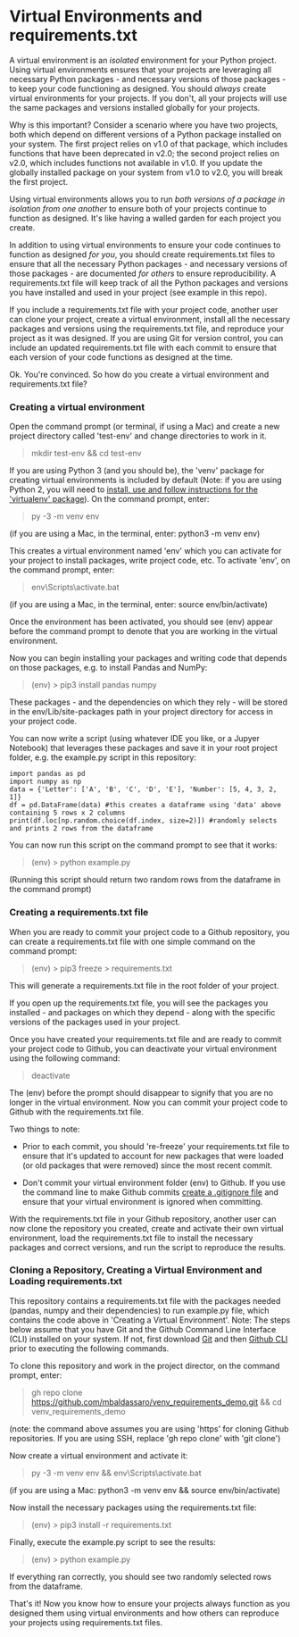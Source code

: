# Virtual Environments and requirements.txt 

A virtual environment is an *isolated* environment for your Python project. Using virtual environments ensures that your projects are leveraging all necessary Python packages - and necessary versions of those packages - to keep your code functioning as designed. You should *always* create virtual environments for your projects. If you don't, all your projects will use the same packages and versions installed globally for your projects. 

Why is this important? Consider a scenario where you have two projects, both which depend on different versions of a Python package installed on your system. The first project relies on v1.0 of that package, which includes functions that have been deprecated in v2.0; the second project relies on v2.0, which includes functions not available in v1.0. If you update the globally installed package on your system from v1.0 to v2.0, you will break the first project. 

Using virtual environments allows you to run *both versions of a package in isolation from one another* to ensure both of your projects continue to function as designed. It's like having a walled garden for each project you create. 

In addition to using virtual environments to ensure your code continues to function as designed *for you*, you should create requirements.txt files to ensure that all the necessary Python packages - and necessary versions of those packages - are documented *for others* to ensure reproducibility. A requirements.txt file will keep track of all the Python packages and versions you have installed and used in your project (see example in this repo). 

If you include a requirements.txt file with your project code, another user can clone your project, create a virtual environment, install all the necessary packages and versions using the requirements.txt file, and reproduce your project as it was designed. If you are using Git for version control, you can include an updated requirements.txt file with each commit to ensure that each version of your code functions as designed at the time. 

Ok. You're convinced. So how do you create a virtual environment and requirements.txt file?

### Creating a virtual environment

Open the command prompt (or terminal, if using a Mac) and create a new project directory called 'test-env' and change directories to work in it. 

> mkdir test-env && cd test-env

If you are using Python 3 (and you should be), the 'venv' package for creating virtual environments is included by default (Note: if you are using Python 2, you will need to [install, use and follow instructions for the 'virtualenv' package](https://packaging.python.org/en/latest/guides/installing-using-pip-and-virtual-environments/)). On the command prompt, enter:

> py -3 -m venv env 

(if you are using a Mac, in the terminal, enter: python3 -m venv env)

This creates a virtual environment named 'env' which you can activate for your project to install packages, write project code, etc. To activate 'env', on the command prompt, enter:

> env\Scripts\activate.bat

(if you are using a Mac, in the terminal, enter: source env/bin/activate) 

Once the environment has been activated, you should see (env) appear before the command prompt to denote that you are working in the virtual environment. 

Now you can begin installing your packages and writing code that depends on those packages, e.g. to install Pandas and NumPy: 

> (env) > pip3 install pandas numpy

These packages - and the dependencies on which they rely - will be stored in the env/Lib/site-packages path in your project directory for access in your project code.

You can now write a script (using whatever IDE you like, or a Jupyer Notebook) that leverages these packages and save it in your root project folder, e.g. the example.py script in this repository:

```
import pandas as pd
import numpy as np
data = {'Letter': ['A', 'B', 'C', 'D', 'E'], 'Number': [5, 4, 3, 2, 1]}
df = pd.DataFrame(data) #this creates a dataframe using 'data' above containing 5 rows x 2 columns 
print(df.loc[np.random.choice(df.index, size=2)]) #randomly selects and prints 2 rows from the dataframe
```

You can now run this script on the command prompt to see that it works:

> (env) > python example.py

(Running this script should return two random rows from the dataframe in the command prompt)

### Creating a requirements.txt file

When you are ready to commit your project code to a Github repository, you can create a requirements.txt file with one simple command on the command prompt:

> (env) > pip3 freeze > requirements.txt

This will generate a requirements.txt file in the root folder of your project. 

If you open up the requirements.txt file, you will see the packages you installed - and packages on which they depend - along with the specific versions of the packages used in your project. 

Once you have created your requirements.txt file and are ready to commit your project code to Github, you can deactivate your virtual environment using the following command:

> deactivate

The (env) before the prompt should disappear to signify that you are no longer in the virtual environment. Now you can commit your project code to Github with the requirements.txt file. 

Two things to note: 

* Prior to each commit, you should 're-freeze' your requirements.txt file to ensure that it's updated to account for new packages that were loaded (or old packages that were removed) since the most recent commit. 

* Don't commit your virtual environment folder (env) to Github. If you use the command line to make Github commits [create a .gitignore file](https://docs.github.com/en/get-started/getting-started-with-git/ignoring-files) and ensure that your virtual environment is ignored when committing.

With the requirements.txt file in your Github repository, another user can now clone the repository you created, create and activate their own virtual environment, load the requirements.txt file to install the necessary packages and correct versions, and run the script to reproduce the results.

### Cloning a Repository, Creating a Virtual Environment and Loading requirements.txt

This repository contains a requirements.txt file with the packages needed (pandas, numpy and their dependencies) to run example.py file, which contains the code above in 'Creating a Virtual Environment'. Note: The steps below assume that you have Git and the Github Command Line Interface (CLI) installed on your system. If not, first download [Git](https://git-scm.com/downloads) and then [Github CLI](https://cli.github.com/) prior to executing the following commands.

To clone this repository and work in the project director, on the command prompt, enter:

> gh repo clone https://github.com/mbaldassaro/venv_requirements_demo.git && cd venv_requirements_demo

(note: the command above assumes you are using 'https' for cloning Github repositories. If you are using SSH, replace 'gh repo clone' with 'git clone')

Now create a virtual environment and activate it:

> py -3 -m venv env && env\Scripts\activate.bat

(if you are using a Mac: python3 -m venv env && source env/bin/activate)

Now install the necessary packages using the requirements.txt file:

> (env) > pip3 install -r requirements.txt

Finally, execute the example.py script to see the results:

> (env) > python example.py

If everything ran correctly, you should see two randomly selected rows from the dataframe.

That's it! Now you know how to ensure your projects always function as you designed them using virtual environments and how others can reproduce your projects using requirements.txt files.



